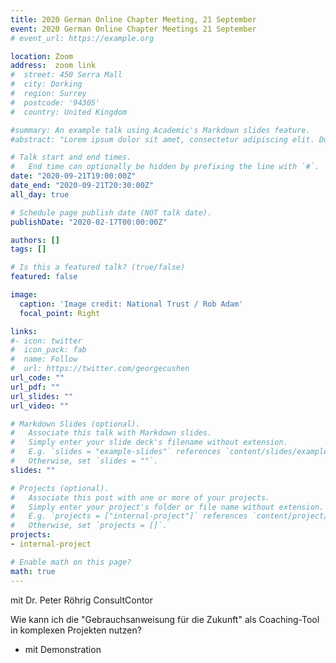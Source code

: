 ```yaml
---
title: 2020 German Online Chapter Meeting, 21 September
event: 2020 German Online Chapter Meetings 21 September
# event_url: https://example.org

location: Zoom
address:  zoom link
#  street: 450 Serra Mall
#  city: Dorking 
#  region: Surrey
#  postcode: '94305'
#  country: United Kingdom

#summary: An example talk using Academic's Markdown slides feature.
#abstract: "Lorem ipsum dolor sit amet, consectetur adipiscing elit. Duis posuere tellusac convallis placerat. Proin tincidunt magna sed ex sollicitudin condimentum. Sed ac faucibus dolor, scelerisque sollicitudin nisi. Cras purus urna, suscipit quis sapien eu, pulvinar tempor diam."

# Talk start and end times.
#   End time can optionally be hidden by prefixing the line with `#`.
date: "2020-09-21T19:00:00Z"
date_end: "2020-09-21T20:30:00Z"
all_day: true

# Schedule page publish date (NOT talk date).
publishDate: "2020-02-17T00:00:00Z"

authors: []
tags: []

# Is this a featured talk? (true/false)
featured: false

image:
  caption: 'Image credit: National Trust / Rob Adam'
  focal_point: Right

links:
#- icon: twitter
#  icon_pack: fab
#  name: Follow
#  url: https://twitter.com/georgecushen
url_code: ""
url_pdf: ""
url_slides: ""
url_video: ""

# Markdown Slides (optional).
#   Associate this talk with Markdown slides.
#   Simply enter your slide deck's filename without extension.
#   E.g. `slides = "example-slides"` references `content/slides/example-slides.md`.
#   Otherwise, set `slides = ""`.
slides: ""

# Projects (optional).
#   Associate this post with one or more of your projects.
#   Simply enter your project's folder or file name without extension.
#   E.g. `projects = ["internal-project"]` references `content/project/deep-learning/index.md`.
#   Otherwise, set `projects = []`.
projects:
- internal-project

# Enable math on this page?
math: true
---
```

mit Dr. Peter Röhrig ConsultContor

Wie kann ich die "Gebrauchsanweisung für die Zukunft" als Coaching-Tool in komplexen Projekten nutzen?
- mit Demonstration